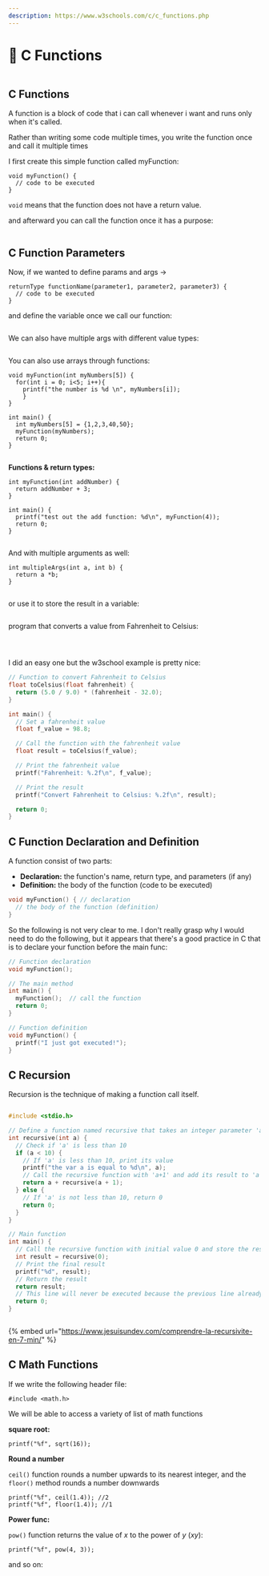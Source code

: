 ```yaml
---
description: https://www.w3schools.com/c/c_functions.php
---
```


# 👾 C Functions

<figure><img src="../../.gitbook/assets/image (2) (1) (1) (2).png" alt=""><figcaption></figcaption></figure>

## C Functions

A function is a block of code that i can call whenever i want and runs only when it's called.

Rather than writing some code multiple times, you write the function once and call it multiple times

I first create this simple function called myFunction:

```
void myFunction() {
  // code to be executed
}
```

`void` means that the function does not have a return value.

and afterward you can call the function once it has a purpose:

<figure><img src="../../.gitbook/assets/image (1) (1) (1) (2).png" alt=""><figcaption></figcaption></figure>

## C Function Parameters

Now, if we wanted to define params and args ->

```
returnType functionName(parameter1, parameter2, parameter3) {
  // code to be executed
}
```

and define the variable once we call our function:

<figure><img src="../../.gitbook/assets/image (2) (1) (1) (2) (1).png" alt=""><figcaption></figcaption></figure>

We can also have multiple args with different value types:

<figure><img src="../../.gitbook/assets/image (3) (1) (1) (2).png" alt=""><figcaption></figcaption></figure>

You can also use arrays through functions:

```
void myFunction(int myNumbers[5]) {
  for(int i = 0; i<5; i++){
  	printf("the number is %d \n", myNumbers[i]);
    }
}

int main() {
  int myNumbers[5] = {1,2,3,40,50};
  myFunction(myNumbers);
  return 0;
}
```

<figure><img src="../../.gitbook/assets/image (984).png" alt=""><figcaption></figcaption></figure>

**Functions & return types:**

```
int myFunction(int addNumber) {
  return addNumber + 3;
}

int main() {
  printf("test out the add function: %d\n", myFunction(4));
  return 0;
}
```

<figure><img src="../../.gitbook/assets/image (985).png" alt=""><figcaption></figcaption></figure>

And with multiple arguments as well:

```
int multipleArgs(int a, int b) {
  return a *b;
}
```

<figure><img src="../../.gitbook/assets/image (986).png" alt=""><figcaption></figcaption></figure>

or use it to store the result in a variable:

<figure><img src="../../.gitbook/assets/image (987).png" alt=""><figcaption></figcaption></figure>

program that converts a value from Fahrenheit to Celsius:

<figure><img src="../../.gitbook/assets/image (988).png" alt=""><figcaption></figcaption></figure>

<figure><img src="../../.gitbook/assets/image (989).png" alt=""><figcaption></figcaption></figure>

<figure><img src="../../.gitbook/assets/image (990).png" alt=""><figcaption></figcaption></figure>

I did an easy one but the w3school example is pretty nice:

```c
// Function to convert Fahrenheit to Celsius
float toCelsius(float fahrenheit) {
  return (5.0 / 9.0) * (fahrenheit - 32.0);
}

int main() {
  // Set a fahrenheit value
  float f_value = 98.8;

  // Call the function with the fahrenheit value
  float result = toCelsius(f_value);

  // Print the fahrenheit value
  printf("Fahrenheit: %.2f\n", f_value);

  // Print the result
  printf("Convert Fahrenheit to Celsius: %.2f\n", result);

  return 0;
}
```

## C Function Declaration and Definition

A function consist of two parts:

* **Declaration:** the function's name, return type, and parameters (if any)
* **Definition:** the body of the function (code to be executed)

```c
void myFunction() { // declaration
  // the body of the function (definition)
}
```

So the following is not very clear to me. I don't really grasp why I would need to do the following, but it appears that there's a good practice in C that is to declare your function before the main func:

```c
// Function declaration
void myFunction();

// The main method
int main() {
  myFunction();  // call the function
  return 0;
}

// Function definition
void myFunction() {
  printf("I just got executed!");
}
```

## C Recursion

Recursion is the technique of making a function call itself.

<figure><img src="../../.gitbook/assets/image (991).png" alt=""><figcaption></figcaption></figure>

```c
#include <stdio.h>

// Define a function named recursive that takes an integer parameter 'a'
int recursive(int a) {
  // Check if 'a' is less than 10
  if (a < 10) {
    // If 'a' is less than 10, print its value
    printf("the var a is equal to %d\n", a);
    // Call the recursive function with 'a+1' and add its result to 'a'
    return a + recursive(a + 1);
  } else {
    // If 'a' is not less than 10, return 0
    return 0;
  }
}

// Main function
int main() {
  // Call the recursive function with initial value 0 and store the result in 'result'
  int result = recursive(0);
  // Print the final result
  printf("%d", result);
  // Return the result
  return result;
  // This line will never be executed because the previous line already returned from the function
  return 0;
}
```

<figure><img src="../../.gitbook/assets/image (992).png" alt=""><figcaption></figcaption></figure>

{% embed url="https://www.jesuisundev.com/comprendre-la-recursivite-en-7-min/" %}

## C Math Functions

If we write the following header file:

```
#include <math.h>
```

We will be able to access a variety of list of math functions

**square root:**

```
printf("%f", sqrt(16));
```

**Round a number**

`ceil()` function rounds a number upwards to its nearest integer, and the `floor()` method rounds a number downwards

```
printf("%f", ceil(1.4)); //2
printf("%f", floor(1.4)); //1
```

**Power func:**

`pow()` function returns the value of _x_ to the power of _y_ (_xy_):

```
printf("%f", pow(4, 3));
```

and so on:

<figure><img src="../../.gitbook/assets/image (993).png" alt=""><figcaption></figcaption></figure>
